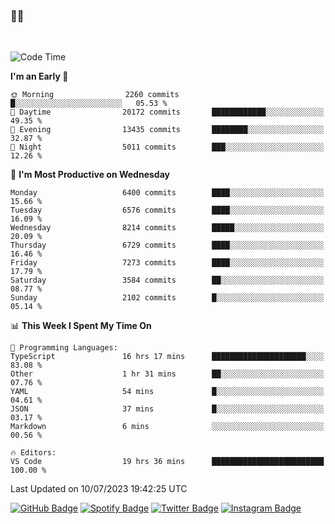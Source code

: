### 🤙🍺

<!-- <a href="https://github-readme-stats.vercel.app/api?username=hzak2xx&count_private=true&show_icons=true&theme=dracula">
  <img align="center" src="https://github-readme-stats.vercel.app/api?username=hzak2xx&count_private=true&show_icons=true&theme=dracula" />
</a>
</br> -->
</br>

<!--START_SECTION:waka-->
![Code Time](http://img.shields.io/badge/Code%20Time-2%2C637%20hrs%2041%20mins-blue)

**I'm an Early 🐤** 

```text
🌞 Morning                2260 commits        █░░░░░░░░░░░░░░░░░░░░░░░░   05.53 % 
🌆 Daytime                20172 commits       ████████████░░░░░░░░░░░░░   49.35 % 
🌃 Evening                13435 commits       ████████░░░░░░░░░░░░░░░░░   32.87 % 
🌙 Night                  5011 commits        ███░░░░░░░░░░░░░░░░░░░░░░   12.26 % 
```
📅 **I'm Most Productive on Wednesday** 

```text
Monday                   6400 commits        ████░░░░░░░░░░░░░░░░░░░░░   15.66 % 
Tuesday                  6576 commits        ████░░░░░░░░░░░░░░░░░░░░░   16.09 % 
Wednesday                8214 commits        █████░░░░░░░░░░░░░░░░░░░░   20.09 % 
Thursday                 6729 commits        ████░░░░░░░░░░░░░░░░░░░░░   16.46 % 
Friday                   7273 commits        ████░░░░░░░░░░░░░░░░░░░░░   17.79 % 
Saturday                 3584 commits        ██░░░░░░░░░░░░░░░░░░░░░░░   08.77 % 
Sunday                   2102 commits        █░░░░░░░░░░░░░░░░░░░░░░░░   05.14 % 
```


📊 **This Week I Spent My Time On** 

```text
💬 Programming Languages: 
TypeScript               16 hrs 17 mins      █████████████████████░░░░   83.08 % 
Other                    1 hr 31 mins        ██░░░░░░░░░░░░░░░░░░░░░░░   07.76 % 
YAML                     54 mins             █░░░░░░░░░░░░░░░░░░░░░░░░   04.61 % 
JSON                     37 mins             █░░░░░░░░░░░░░░░░░░░░░░░░   03.17 % 
Markdown                 6 mins              ░░░░░░░░░░░░░░░░░░░░░░░░░   00.56 % 

🔥 Editors: 
VS Code                  19 hrs 36 mins      █████████████████████████   100.00 % 
```


 Last Updated on 10/07/2023 19:42:25 UTC
<!--END_SECTION:waka-->

[![GitHub Badge](https://img.shields.io/badge/GitHub-100000?style=for-the-badge&logo=github&logoColor=white)](https://github.com/hzak2xx)
[![Spotify Badge](https://img.shields.io/badge/Spotify-1ED760?&style=for-the-badge&logo=spotify&logoColor=white)](https://open.spotify.com/user/uf90s6sbbh75a1mt44clkhkvf)
[![Twitter Badge](https://img.shields.io/badge/Twitter-1DA1F2?style=for-the-badge&logo=twitter&logoColor=white)](https://twitter.com/hzak2xx)
[![Instagram Badge](https://img.shields.io/badge/Instagram-E4405F?style=for-the-badge&logo=instagram&logoColor=white)](https://www.instagram.com/hzak2xx/)
